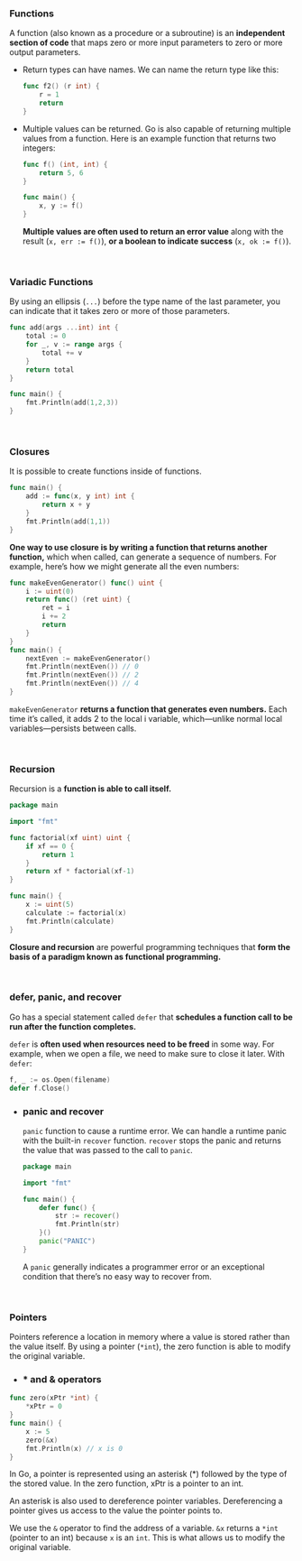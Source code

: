 ### Functions

A function (also known as a procedure or a subroutine) is an **independent section of code** that maps zero or more input parameters to zero or more output parameters.

- Return types can have names. We can name the return type like this:

    ```go
    func f2() (r int) {
        r = 1
        return
    }
    ```

- Multiple values can be returned. Go is also capable of returning multiple values from a function. Here is an example function that returns two integers:

    ```go
    func f() (int, int) {
        return 5, 6
    }

    func main() {
        x, y := f()
    }
    ```

    **Multiple values are often used to return an error value** along with the result (`x, err := f()`), **or a boolean to indicate success** (`x, ok := f()`).

<br>

### Variadic Functions

By using an ellipsis (`...`) before the type name of the last parameter, you can indicate that it takes zero or more of those parameters. 

```go
func add(args ...int) int {
    total := 0
    for _, v := range args {
        total += v
    }
    return total
}

func main() {
    fmt.Println(add(1,2,3))
}
```

<br>

### Closures

It is possible to create functions inside of functions.

```go
func main() {
    add := func(x, y int) int {
        return x + y
    }
    fmt.Println(add(1,1))
}
```

**One way to use closure is by writing a function that returns another function,** which when called, can generate a sequence of numbers. For example, here’s how we might generate all the even numbers:

```go
func makeEvenGenerator() func() uint {
    i := uint(0)
    return func() (ret uint) {
        ret = i
        i += 2
        return
    }
}
func main() {
    nextEven := makeEvenGenerator()
    fmt.Println(nextEven()) // 0
    fmt.Println(nextEven()) // 2
    fmt.Println(nextEven()) // 4
}
```

`makeEvenGenerator` **returns a function that generates even numbers.** Each time it’s called, it adds 2 to the local i variable, which—unlike normal local variables—persists between calls.

<br>

### Recursion

Recursion is a **function is able to call itself.**

```go
package main

import "fmt"

func factorial(xf uint) uint {
	if xf == 0 {
		return 1
	}
	return xf * factorial(xf-1)
}

func main() {
	x := uint(5)
	calculate := factorial(x)
	fmt.Println(calculate)
}
```

**Closure and recursion** are powerful programming techniques that **form the basis of a paradigm known as functional programming.**

<br>

### defer, panic, and recover

Go has a special statement called `defer` that **schedules a function call to be run after the function completes.**

`defer` is **often used when resources need to be freed** in some way. For example, when we open a file, we need to make sure to close it later. With `defer`:

```go
f, _ := os.Open(filename)
defer f.Close()
```

- ### panic and recover

    `panic` function to cause a runtime error. We can handle a runtime panic with the built-in `recover` function. `recover` stops the panic and returns the value that was passed to the call to `panic`.

    ```go
    package main

    import "fmt"

    func main() {
        defer func() {
            str := recover()
            fmt.Println(str)
        }()
        panic("PANIC")
    }
    ```

    A `panic` generally indicates a programmer error or an exceptional condition that there’s no easy way to recover from.

<br>

### Pointers

Pointers reference a location in memory where a value is stored rather than the value itself. By using a pointer (`*int`), the zero function is able to modify the original variable.

- ### * and & operators

```go
func zero(xPtr *int) {
    *xPtr = 0
}
func main() {
    x := 5
    zero(&x)
    fmt.Println(x) // x is 0
}
```

In Go, a pointer is represented using an asterisk (*) followed by the type of the stored value. In the zero function, xPtr is a pointer to an int.

An asterisk is also used to dereference pointer variables. Dereferencing a pointer gives us access to the value the pointer points to.

We use the `&` operator to find the address of a variable. `&x` returns a `*int` (pointer to an int) because `x` is an `int`. This is what allows us to modify the original variable. 